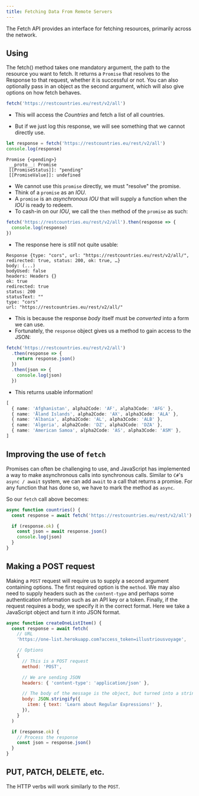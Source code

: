 ```yaml
---
title: Fetching Data From Remote Servers
---
```


The Fetch API provides an interface for fetching resources, primarily across the
network.

## Using

The fetch() method takes one mandatory argument, the path to the resource you
want to fetch. It returns a `Promise` that resolves to the Response to that
request, whether it is successful or not. You can also optionally pass in an
object as the second argument, which will also give options on how fetch
behaves.

```javascript
fetch('https://restcountries.eu/rest/v2/all')
```

- This will access the _Countries_ and fetch a list of all countries.

- But if we just log this response, we will see something that we cannot
  directly use.

```javascript
let response = fetch('https://restcountries.eu/rest/v2/all')
console.log(response)
```

```
Promise {<pending>}
 __proto__: Promise
 [[PromiseStatus]]: "pending"
 [[PromiseValue]]: undefined
```

- We cannot use this `promise` directly, we must "resolve" the promise.
- Think of a `promise` as an _IOU_.
- A `promise` is an _asynchronous_ _IOU_ that will supply a function when the
  _IOU_ is ready to redeem.
- To cash-in on our _IOU_, we call the `then` method of the `promise` as such:

```javascript
fetch('https://restcountries.eu/rest/v2/all').then(response => {
  console.log(response)
})
```

- The response here is _still_ not quite usable:

```
Response {type: "cors", url: "https://restcountries.eu/rest/v2/all/", redirected: true, status: 200, ok: true, …}
body: (...)
bodyUsed: false
headers: Headers {}
ok: true
redirected: true
status: 200
statusText: ""
type: "cors"
url: "https://restcountries.eu/rest/v2/all/"
```

- This is because the response _body_ itself must be _converted_ into a form we
  can use.
- Fortunately, the `response` object gives us a method to gain access to the
  JSON:

```javascript
fetch('https://restcountries.eu/rest/v2/all')
  .then(response => {
    return response.json()
  })
  .then(json => {
    console.log(json)
  })
```

- This returns usable information!

<!-- prettier-ignore -->
```typescript
[
  { name: 'Afghanistan', alpha2Code: 'AF', alpha3Code: 'AFG' },
  { name: 'Åland Islands', alpha2Code: 'AX', alpha3Code: 'ALA' },
  { name: 'Albania', alpha2Code: 'AL', alpha3Code: 'ALB' },
  { name: 'Algeria', alpha2Code: 'DZ', alpha3Code: 'DZA' },
  { name: 'American Samoa', alpha2Code: 'AS', alpha3Code: 'ASM' },
]
```

## Improving the use of `fetch`

Promises can often be challenging to use, and JavaScript has implemented a way
to make asynchronous calls into synchronous calls. Similar to `C#`'s
`async / await` system, we can add `await` to a call that returns a promise. For
any function that has done so, we have to mark the method as `async`.

So our `fetch` call above becomes:

```javascript
async function countries() {
  const response = await fetch('https://restcountries.eu/rest/v2/all')

  if (response.ok) {
    const json = await response.json()
    console.log(json)
  }
}
```

## Making a POST request

Making a `POST` request will require us to supply a second argument containing
options. The first required option is the `method`. We may also need to supply
headers such as the `content-type` and perhaps some authentication information
such as an API key or a token. Finally, if the request requires a body, we
specify it in the correct format. Here we take a JavaScript object and turn it
into JSON format.

```javascript
async function createOneListItem() {
  const response = await fetch(
    // URL
    'https://one-list.herokuapp.com?access_token=illustriousvoyage',

    // Options
    {
      // This is a POST request
      method: 'POST',

      // We are sending JSON
      headers: { 'content-type': 'application/json' },

      // The body of the message is the object, but turned into a string in JSON format
      body: JSON.stringify({
        item: { text: 'Learn about Regular Expressions!' },
      }),
    }
  )

  if (response.ok) {
    // Process the response
    const json = response.json()
  }
}
```

## PUT, PATCH, DELETE, etc.

The HTTP verbs will work similarly to the `POST`.
